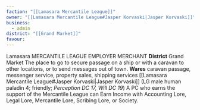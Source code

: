 ```yaml
---
faction: "[[Lamasara Mercantile League]]"
owner: "[[Lamasara Mercantile League#Jasper Korvaski|Jasper Korvaski]]"
business:
  - admin
district: "[[Grand Market]]"
favour:
---
```

Lamasara MERCANTILE LEAGUE EMPLOYER MERCHANT 
**District** Grand Market
The place to go to secure passage on a ship or with a caravan to other locations, or to send messages out of town. 
**Wares** caravan passage, messenger service, property sales, shipping services 
[[Lamasara Mercantile League#Jasper Korvaski|Jasper Korvaski]] (LG male human paladin 4; friendly; *Perception DC 17, Will DC 19*) A PC who earns the support of the Mercantile League can Earn Income with Accounting Lore, Legal Lore, Mercantile Lore, Scribing Lore, or Society. 